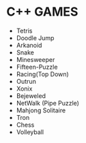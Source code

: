 # C++ GAMES

- Tetris
- Doodle Jump
- Arkanoid
- Snake
- Minesweeper
- Fifteen-Puzzle
- Racing(Top Down)
- Outrun
- Xonix
- Bejeweled
- NetWalk (Pipe Puzzle)
- Mahjong Solitaire
- Tron
- Chess
- Volleyball
